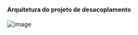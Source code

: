 #### Arquitetura do projeto de desacoplamento
![image](https://github.com/Marvinx9/nodejsApi/assets/132841689/c71b3435-ecfc-4c03-9630-8930810be128)


